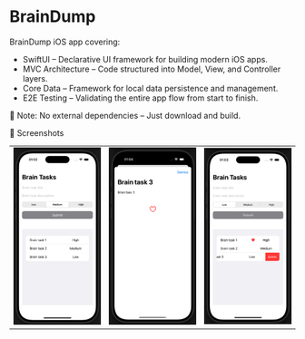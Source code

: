 # BrainDump
BrainDump iOS app covering:

  -  SwiftUI – Declarative UI framework for building modern iOS apps.
  -  MVC Architecture – Code structured into Model, View, and Controller layers.
  -  Core Data – Framework for local data persistence and management.
  -  E2E Testing – Validating the entire app flow from start to finish.

📌 Note: No external dependencies – Just download and build.

📸 Screenshots

<table>
  <tr>
    <td><img src="Screenshots/SS1.png" width="300"></td>
    <td><img src="Screenshots/SS2.png" width="300"></td>
    <td><img src="Screenshots/SS3.png" width="300"></td>
  </tr>
</table>
